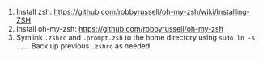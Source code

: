 1. Install zsh: https://github.com/robbyrussell/oh-my-zsh/wiki/Installing-ZSH
2. Install oh-my-zsh: https://github.com/robbyrussell/oh-my-zsh
3. Symlink `.zshrc` and `.prompt.zsh` to the home directory using `sudo ln -s ...`. Back up previous `.zshrc` as needed.
